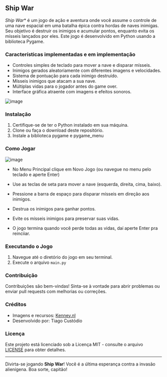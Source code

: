 ## Ship War

*Ship War** é um jogo de ação e aventura onde você assume o controle de uma nave espacial em uma batalha épica contra hordas de naves inimigas. Seu objetivo é destruir os inimigos e acumular pontos, enquanto evita os mísseis lançados por eles. Este jogo é desenvolvido em Python usando a biblioteca Pygame.

### Características implementadas e em implementação

- Controles simples de teclado para mover a nave e disparar mísseis.
- Inimigos gerados aleatoriamente com diferentes imagens e velocidades.
- Sistema de pontuação para cada inimigo destruído.
- Mísseis inimigos que atacam a sua nave.
- Múltiplas vidas para o jogador antes do game over.
- Interface gráfica atraente com imagens e efeitos sonoros.
 

![image](https://github.com/tiago3186/ShipWar/assets/132753395/1c347d64-be6e-4b5d-b73a-9be10889432a)

### Instalação

1. Certifique-se de ter o Python instalado em sua máquina.
2. Clone ou faça o download deste repositório.
3. Instale a biblioteca pygame e pygame_menu

### Como Jogar

![image](https://github.com/tiago3186/ShipWar/assets/132753395/05196a85-f8f3-4711-9a2e-c9a4e9b66506)

- No Menu Principal clique em Novo Jogo (ou navegue no menu pelo teclado e aperte Enter)


- Use as teclas de seta para mover a nave (esquerda, direita, cima, baixo).
- Pressione a barra de espaço para disparar mísseis em direção aos inimigos.
- Destrua os inimigos para ganhar pontos.
- Evite os mísseis inimigos para preservar suas vidas.
- O jogo termina quando você perde todas as vidas, daí aperte Enter pra reinciiar.

### Executando o Jogo

1. Navegue até o diretório do jogo em seu terminal.
2. Execute o arquivo `main.py`

### Contribuição

Contribuições são bem-vindas! Sinta-se à vontade para abrir problemas ou enviar pull requests com melhorias ou correções.

### Créditos

- Imagens e recursos: [Kenney.nl](https://kenney.nl/assets/space-shooter-redux)
- Desenvolvido por: Tiago Custódio

### Licença

Este projeto está licenciado sob a Licença MIT - consulte o arquivo [LICENSE](LICENSE) para obter detalhes.

---

Divirta-se jogando **Ship War**! Você é a última esperança contra a invasão alienígena. Boa sorte, capitão!
